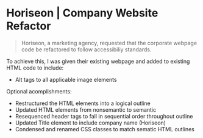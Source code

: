 # Horiseon | Company Website Refactor

> Horiseon, a marketing agency, requested that the corporate webpage code be refactored to follow accessibiliy standards.

To achieve this, I was given their existing webpage and added to existing HTML code to include:

* Alt tags to all applicable image elements

Optional acomplishments:

* Restructured the HTML elements into a logical outline
* Updated HTML elements from nonsemantic to semantic
* Resequenced header tags to fall in sequential order throughout outline
* Updated Title element to include company name (Horiseon)
* Condensed and renamed CSS classes to match sematic HTML outlines
